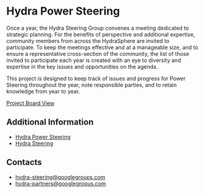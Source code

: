 # Hydra Power Steering

Once a year, the Hydra Steering Group convenes a meeting dedicated to strategic planning. For the benefits of perspective and additional expertise, community members from across the HydraSphere are invited to participate. To keep the meetings effective and at a manageable size, and to ensure a representative cross-section of the community, the list of those invited to participate each year is created with an eye to diversity and expertise in the key issues and opportunities on the agenda.

This project is designed to keep track of issues and progress for Power Steering throughout the year, note responsible parties, and to retain knowledge from year to year.

[Project Board View](https://waffle.io/projecthydra-labs/power-steering)

## Additional Information

* [Hydra Power Steering](https://wiki.duraspace.org/display/hydra/Hydra+Power+Steering)
* [Hydra Steering](https://wiki.duraspace.org/display/hydra/Hydra+Steering+Group+membership)

## Contacts

* <hydra-steering@googlegroups.com>
* <hydra-partners@googlegropus.com> 
